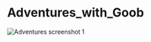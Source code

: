 # Adventures_with_Goob

![Adventures screenshot 1](https://user-images.githubusercontent.com/67669417/184281802-a215d4f4-883b-455e-98ad-14565e909ead.png)
